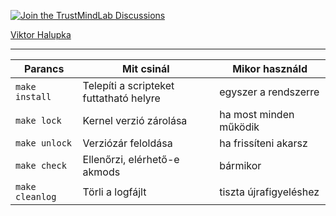 [![Join the TrustMindLab Discussions](https://img.shields.io/badge/💬_Join-TrustMindLab-blueviolet)](https://github.com/goAuD/MyHomeLab/discussions/1)  
<div class="badge-base LI-profile-badge" data-locale="hu_HU" data-size="medium" data-theme="light" data-type="VERTICAL" data-vanity="viktor-halupka-weiz" data-version="v1">
  <a class="badge-base__link LI-simple-link" href="https://at.linkedin.com/in/viktor-halupka-weiz?trk=profile-badge">Viktor Halupka</a>
</div>

---

| Parancs         | Mit csinál                              | Mikor használd         |
| --------------- | --------------------------------------- | ---------------------- |
| `make install`  | Telepíti a scripteket futtatható helyre | egyszer a rendszerre   |
| `make lock`     | Kernel verzió zárolása                  | ha most minden működik |
| `make unlock`   | Verziózár feloldása                     | ha frissíteni akarsz   |
| `make check`    | Ellenőrzi, elérhető-e akmods            | bármikor               |
| `make cleanlog` | Törli a logfájlt                        | tiszta újrafigyeléshez |